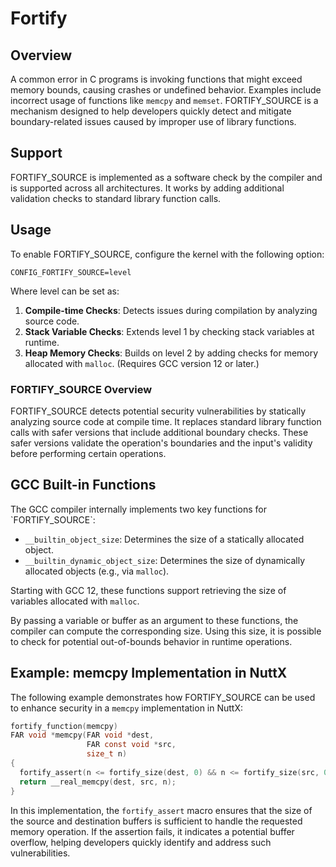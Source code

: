 # Fortify

## Overview

A common error in C programs is invoking functions that might exceed
memory bounds, causing crashes or undefined behavior. Examples include
incorrect usage of functions like `memcpy` and `memset`.
<span class="title-ref">FORTIFY\_SOURCE</span> is a mechanism designed
to help developers quickly detect and mitigate boundary-related issues
caused by improper use of library functions.

## Support

<span class="title-ref">FORTIFY\_SOURCE</span> is implemented as a
software check by the compiler and is supported across all
architectures. It works by adding additional validation checks to
standard library function calls.

## Usage

To enable <span class="title-ref">FORTIFY\_SOURCE</span>, configure the
kernel with the following option:

`CONFIG_FORTIFY_SOURCE=level`

Where <span class="title-ref">level</span> can be set as:

1.  **Compile-time Checks**: Detects issues during compilation by
    analyzing source code.
2.  **Stack Variable Checks**: Extends level 1 by checking stack
    variables at runtime.
3.  **Heap Memory Checks**: Builds on level 2 by adding checks for
    memory allocated with `malloc`. (Requires GCC version 12 or later.)

### FORTIFY\_SOURCE Overview

<span class="title-ref">FORTIFY\_SOURCE</span> detects potential
security vulnerabilities by statically analyzing source code at compile
time. It replaces standard library function calls with safer versions
that include additional boundary checks. These safer versions validate
the operation's boundaries and the input's validity before performing
certain operations.

## GCC Built-in Functions

The GCC compiler internally implements two key functions for
\`FORTIFY\_SOURCE\`:

  - `__builtin_object_size`: Determines the size of a statically
    allocated object.
  - `__builtin_dynamic_object_size`: Determines the size of dynamically
    allocated objects (e.g., via `malloc`).

Starting with GCC 12, these functions support retrieving the size of
variables allocated with `malloc`.

By passing a variable or buffer as an argument to these functions, the
compiler can compute the corresponding size. Using this size, it is
possible to check for potential out-of-bounds behavior in runtime
operations.

## Example: memcpy Implementation in NuttX

The following example demonstrates how
<span class="title-ref">FORTIFY\_SOURCE</span> can be used to enhance
security in a `memcpy` implementation in NuttX:

``` c
fortify_function(memcpy) 
FAR void *memcpy(FAR void *dest,
                 FAR const void *src,
                 size_t n)
{
  fortify_assert(n <= fortify_size(dest, 0) && n <= fortify_size(src, 0));
  return __real_memcpy(dest, src, n);
}
```

In this implementation, the `fortify_assert` macro ensures that the size
of the source and destination buffers is sufficient to handle the
requested memory operation. If the assertion fails, it indicates a
potential buffer overflow, helping developers quickly identify and
address such vulnerabilities.
